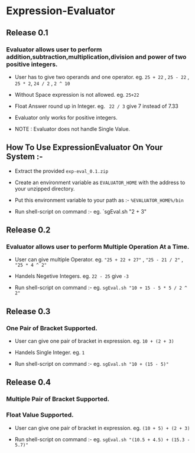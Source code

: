 Expression-Evaluator
====================

## Release 0.1

### Evaluator allows user to perform addition,subtraction,multiplication,division and power of two positive integers.

* User has to give two operands and one operator.
    eg. `25 + 22` , `25 - 22` , `25 * 2`, `24 / 2` , `2 ^ 10`

* Without Space expression is not allowed.
    eg. `25+22`

* Float Answer round up in Integer.
    eg. ` 22 / 3` give 7 instead of 7.33

* Evaluator only works for positive integers.

* NOTE : Evaluator does not handle Single Value.

## How To Use ExpressionEvaluator On Your System :-

* Extract the provided `exp-eval_0.1.zip`

* Create an environment variable as `EVALUATOR_HOME` with the address to your unzipped directory.

* Put this environment variable to your path as :- `%EVALUATOR_HOME%/bin`

* Run shell-script on command :-
    eg. `sgEval.sh "2 + 3"


## Release 0.2

### Evaluator allows user to perform Multiple Operation At a Time.

* User can give multiple Operator.
    eg. `"25 + 22 + 27"` , `"25 - 21 / 2"` , `"25 * 4 ^ 2"`

* Handels Negetive Integers.
    eg. `22 - 25` give `-3`

* Run shell-script on command :-
    eg. `sgEval.sh "10 + 15 - 5 * 5 / 2 ^ 2"`


## Release 0.3

### One Pair of Bracket Supported.

* User can give one pair of bracket in expression.
	eg.  `10 + (2 + 3)`

* Handels Single Integer.
	eg. `1`

* Run shell-script on command :-
    eg. `sgEval.sh "10 + (15 - 5)"`



## Release 0.4

### Multiple Pair of Bracket Supported.
### Float Value Supported.

* User can give one pair of bracket in expression.
	eg.  `(10 + 5) + (2 + 3)`

* Run shell-script on command :-
    eg. `sgEval.sh "(10.5 + 4.5) + (15.3 - 5.7)"`

